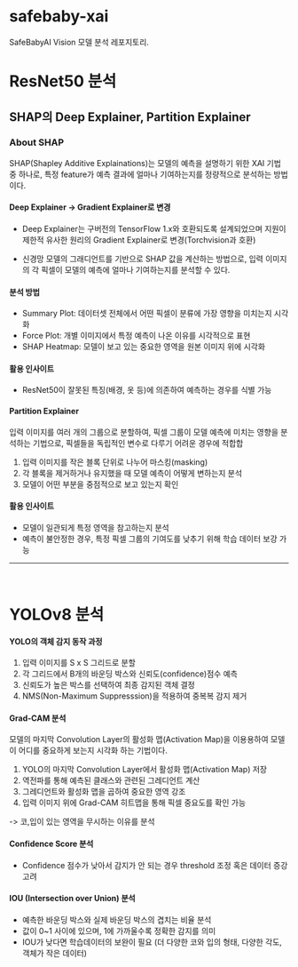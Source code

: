 # safebaby-xai
SafeBabyAI Vision 모델 분석 레포지토리.

# ResNet50 분석

## SHAP의 Deep Explainer, Partition Explainer

### About SHAP
SHAP(Shapley Additive Explainations)는 모델의 예측을 설명하기 위한 XAI 기법 중 하나로, 특정 feature가 예측 결과에 얼마나 기여하는지를 정량적으로 분석하는 방법이다.</br>

#### Deep Explainer -> Gradient Explainer로 변경
- Deep Explainer는 구버전의 TensorFlow 1.x와 호환되도록 설계되었으며 지원이 제한적 유사한 원리의 Gradient Explainer로 변경(Torchvision과 호환)

- 신경망 모델의 그래디언트를 기반으로 SHAP 값을 계산하는 방법으로, 입력 이미지의 각 픽셀이 모델의 예측에 얼마나 기여하는지를 분석할 수 있다.

#### 분석 방법
- Summary Plot: 데이터셋 전체에서 어떤 픽셀이 분류에 가장 영향을 미치는지 시각화
- Force Plot: 개별 이미지에서 특정 예측이 나온 이유를 시각적으로 표현
- SHAP Heatmap: 모델이 보고 있는 중요한 영역을 원본 이미지 위에 시각화

#### 활용 인사이트
- ResNet50이 잘못된 특징(배경, 옷 등)에 의존하여 예측하는 경우를 식별 가능

#### Partition Explainer

입력 이미지를 여러 개의 그룹으로 분할하여, 픽셀 그룹이 모델 예측에 미치는 영향을 분석하는 기법으로, 픽셀들을 독립적인 변수로 다루기 어려운 경우에 적합합

1. 입력 이미지를 작은 블록 단위로 나누어 마스킹(masking)
2. 각 블록을 제거하거나 유지했을 때 모델 예측이 어떻게 변하는지 분석
3. 모델이 어떤 부분을 중점적으로 보고 있는지 확인

#### 활용 인사이트
- 모델이 일관되게 특정 영역을 참고하는지 분석
- 예측이 불안정한 경우, 특정 픽셀 그룹의 기여도를 낮추기 위해 학습 데이터 보강 가능


---
</br>

# YOLOv8 분석

#### YOLO의 객체 감지 동작 과정
1. 입력 이미지를 S x S 그리드로 분할
2. 각 그리드에서 B개의 바운딩 박스와 신뢰도(confidence)점수 예측
3. 신뢰도가 높은 박스를 선택하여 최종 감지된 객체 결정 
4. NMS(Non-Maximum Suppresssion)을 적용하여 중복복 감지 제거

#### Grad-CAM 분석

모델의 마지막 Convolution Layer의 활성화 맵(Activation Map)을 이용용하여 모델이 어디를 중요하게 보는지 시각화 하는 기법이다.
1. YOLO의 마지막 Convolution Layer에서 활성화 맵(Activation Map) 저장
2. 역전파를 통해 예측된 클래스와 관련된 그레디언트 계산
3. 그레디언트와 활성화 맵을 곱하여 중요한 영역 강조
4. 입력 이미지 위에 Grad-CAM 히트맵을 통해 픽셀 중요도를 확인 가능

-> 코,입이 있는 영역을 무시하는 이유를 분석

#### Confidence Score 분석
- Confidence 점수가 낮아서 감지가 안 되는 경우 threshold 조정 혹은 데이터 증강 고려

#### IOU (Intersection over Union) 분석
- 예측한 바운딩 박스와 실제 바운딩 박스의 겹치는 비율 분석
- 값이 0~1 사이에 있으며, 1에 가까울수록 정확한 감지를 의미
- IOU가 낮다면 학습데이터의 보완이 필요 (더 다양한 코와 입의 형태, 다양한 각도, 객체가 작은 데이터)


